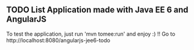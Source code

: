 ## TODO List Application made with Java EE 6 and AngularJS

To test the application, just run 'mvn tomee:run' and enjoy :) !!
Go to http://localhost:8080/angularjs-jee6-todo